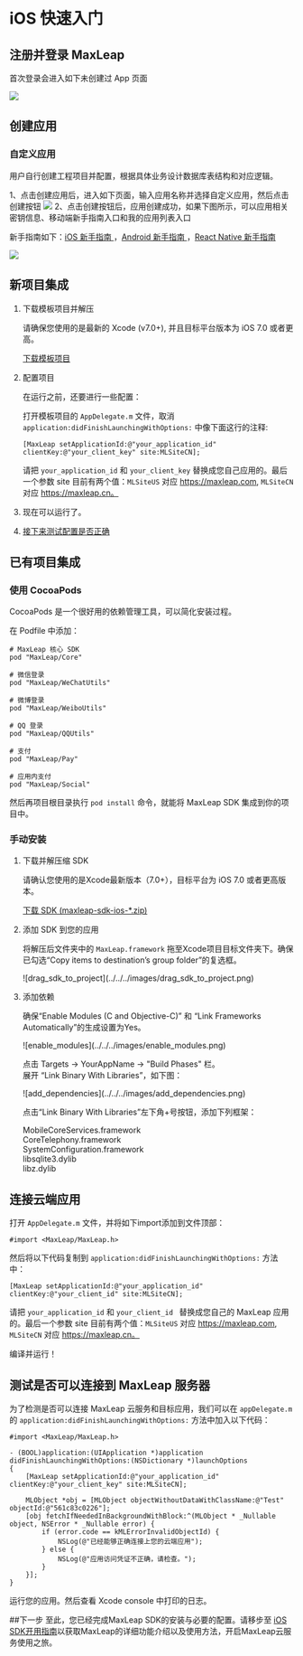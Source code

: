 # iOS 快速入门

## 注册并登录 MaxLeap
首次登录会进入如下未创建过 App 页面

![](../../../images/login_1.png)

## 创建应用
### 自定义应用
用户自行创建工程项目并配置，根据具体业务设计数据库表结构和对应逻辑。

1、点击创建应用后，进入如下页面，输入应用名称并选择自定义应用，然后点击创建按钮
![](../../../images/CreateAppCustom1.png)
2、点击创建按钮后，应用创建成功，如果下图所示，可以应用相关密钥信息、移动端新手指南入口和我的应用列表入口

新手指南如下：[iOS 新手指南 ](quickstart/iosquickstart.html) ，[Android 新手指南 ](quickstart/androidquickstart.html) ，[React Native 新手指南 ](quickstart/reactnativequickstart.html) 

![](../../../images/CreateAppCustom2.png)

 
## 新项目集成

1. 下载模板项目并解压

	请确保您使用的是最新的 Xcode (v7.0+), 并且目标平台版本为 iOS 7.0 或者更高。
	
	<a class="download-sdk" href="https://github.com/MaxLeap/StarterProject-iOS/archive/master.zip" target="_blank">下载模板项目</a>

2. 配置项目

	在运行之前，还要进行一些配置：
	
	打开模板项目的 `AppDelegate.m` 文件，取消 `application:didFinishLaunchingWithOptions:` 中像下面这行的注释:
	
	```objc
	[MaxLeap setApplicationId:@"your_application_id" clientKey:@"your_client_key" site:MLSiteCN];
	```
	
	请把 `your_application_id` 和 `your_client_key` 替换成您自己应用的。最后一个参数 site 目前有两个值：`MLSiteUS` 对应 https://maxleap.com, `MLSiteCN` 对应 https://maxleap.cn。

3. 现在可以运行了。

4. [接下来测试配置是否正确](#connection_test)

## 已有项目集成

### 使用 CocoaPods

CocoaPods 是一个很好用的依赖管理工具，可以简化安装过程。

在 Podfile 中添加：

```
# MaxLeap 核心 SDK
pod "MaxLeap/Core"

# 微信登录
pod "MaxLeap/WeChatUtils"

# 微博登录
pod "MaxLeap/WeiboUtils"

# QQ 登录
pod "MaxLeap/QQUtils"

# 支付
pod "MaxLeap/Pay"

# 应用内支付
pod "MaxLeap/Social"
```

然后再项目根目录执行 `pod install` 命令，就能将 MaxLeap SDK 集成到你的项目中。

### 手动安装

1. 下载并解压缩 SDK

	请确认您使用的是Xcode最新版本（7.0+），目标平台为 iOS 7.0 或者更高版本。

	<a class="download-sdk" href="https://github.com/MaxLeap/SDK-iOS/releases" target="_blank">下载 SDK (maxleap-sdk-ios-*.zip)</a>

2. 添加 SDK 到您的应用

	将解压后文件夹中的 `MaxLeap.framework` 拖至Xcode项目目标文件夹下。确保已勾选“Copy items to destination’s group folder”的复选框。
	
	<p class="image-wrapper">
	![drag_sdk_to_project](../../../images/drag_sdk_to_project.png)

3. 添加依赖

	确保“Enable Modules (C and Objective-C)” 和 “Link Frameworks Automatically”的生成设置为Yes。
    
    <p class="image-wrapper">
    ![enable_modules](../../../images/enable_modules.png)

	点击 Targets → YourAppName → "Build Phases" 栏。</br>
	展开 “Link Binary With Libraries”，如下图：
	
	<p class="image-wrapper">
	![add_dependencies](../../../images/add_dependencies.png)
	
	点击“Link Binary With Libraries”左下角+号按钮，添加下列框架：
	
	MobileCoreServices.framework</br>
	CoreTelephony.framework</br>
	SystemConfiguration.framework</br>
	libsqlite3.dylib</br>
	libz.dylib</br>


<span id="connection_test"></span>
## 连接云端应用

打开 `AppDelegate.m` 文件，并将如下import添加到文件顶部：

```objc
#import <MaxLeap/MaxLeap.h>
```

然后将以下代码复制到 `application:didFinishLaunchingWithOptions:` 方法中：

```objc
[MaxLeap setApplicationId:@"your_application_id" clientKey:@"your_client_id" site:MLSiteCN];
```

请把 `your_application_id` 和 `your_client_id ` 替换成您自己的 MaxLeap 应用的。最后一个参数 site 目前有两个值：`MLSiteUS` 对应 https://maxleap.com, `MLSiteCN` 对应 https://maxleap.cn。

编译并运行！


## 测试是否可以连接到 MaxLeap 服务器

为了检测是否可以连接 MaxLeap 云服务和目标应用，我们可以在 `appDelegate.m` 的 `application:didFinishLaunchingWithOptions:` 方法中加入以下代码：

```objc
#import <MaxLeap/MaxLeap.h>

- (BOOL)application:(UIApplication *)application didFinishLaunchingWithOptions:(NSDictionary *)launchOptions
{
	[MaxLeap setApplicationId:@"your_application_id" clientKey:@"your_client_key" site:MLSiteCN];

	MLObject *obj = [MLObject objectWithoutDataWithClassName:@"Test" objectId:@"561c83c0226"];
    [obj fetchIfNeededInBackgroundWithBlock:^(MLObject * _Nullable object, NSError * _Nullable error) {
    	if (error.code == kMLErrorInvalidObjectId) {
        	NSLog(@"已经能够正确连接上您的云端应用");
    	} else {
        	NSLog(@"应用访问凭证不正确，请检查。");
    	}
	}];
}
```

运行您的应用。然后查看 Xcode console 中打印的日志。

##下一步
至此，您已经完成MaxLeap SDK的安装与必要的配置。请移步至   [iOS SDK开用指南](https://webuat.maxleap.cn/s/web/zh_cn/guide/devguide/ios.html)以获取MaxLeap的详细功能介绍以及使用方法，开启MaxLeap云服务使用之旅。


